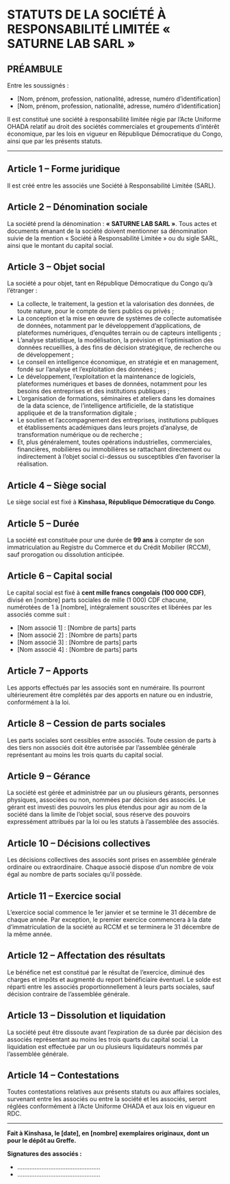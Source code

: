 # STATUTS DE LA SOCIÉTÉ À RESPONSABILITÉ LIMITÉE « SATURNE LAB SARL »

## PRÉAMBULE
Entre les soussignés :

- [Nom, prénom, profession, nationalité, adresse, numéro d’identification]
- [Nom, prénom, profession, nationalité, adresse, numéro d’identification]

Il est constitué une société à responsabilité limitée régie par l’Acte Uniforme OHADA relatif au droit des sociétés commerciales et groupements d’intérêt économique, par les lois en vigueur en République Démocratique du Congo, ainsi que par les présents statuts.

---

## Article 1 – Forme juridique
Il est créé entre les associés une Société à Responsabilité Limitée (SARL).

## Article 2 – Dénomination sociale
La société prend la dénomination : **« SATURNE LAB SARL »**. Tous actes et documents émanant de la société doivent mentionner sa dénomination suivie de la mention « Société à Responsabilité Limitée » ou du sigle SARL, ainsi que le montant du capital social.

## Article 3 – Objet social
La société a pour objet, tant en République Démocratique du Congo qu’à l’étranger :

- La collecte, le traitement, la gestion et la valorisation des données, de toute nature, pour le compte de tiers publics ou privés ;
- La conception et la mise en œuvre de systèmes de collecte automatisée de données, notamment par le développement d’applications, de plateformes numériques, d’enquêtes terrain ou de capteurs intelligents ;
- L’analyse statistique, la modélisation, la prévision et l’optimisation des données recueillies, à des fins de décision stratégique, de recherche ou de développement ;
- Le conseil en intelligence économique, en stratégie et en management, fondé sur l’analyse et l’exploitation des données ;
- Le développement, l’exploitation et la maintenance de logiciels, plateformes numériques et bases de données, notamment pour les besoins des entreprises et des institutions publiques ;
- L’organisation de formations, séminaires et ateliers dans les domaines de la data science, de l’intelligence artificielle, de la statistique appliquée et de la transformation digitale ;
- Le soutien et l’accompagnement des entreprises, institutions publiques et établissements académiques dans leurs projets d’analyse, de transformation numérique ou de recherche ;
- Et, plus généralement, toutes opérations industrielles, commerciales, financières, mobilières ou immobilières se rattachant directement ou indirectement à l’objet social ci-dessus ou susceptibles d’en favoriser la réalisation.

## Article 4 – Siège social
Le siège social est fixé à **Kinshasa, République Démocratique du Congo**.

## Article 5 – Durée
La société est constituée pour une durée de **99 ans** à compter de son immatriculation au Registre du Commerce et du Crédit Mobilier (RCCM), sauf prorogation ou dissolution anticipée.

## Article 6 – Capital social
Le capital social est fixé à **cent mille francs congolais (100 000 CDF)**, divisé en [nombre] parts sociales de mille (1 000) CDF chacune, numérotées de 1 à [nombre], intégralement souscrites et libérées par les associés comme suit :

- [Nom associé 1] : [Nombre de parts] parts
- [Nom associé 2] : [Nombre de parts] parts
- [Nom associé 3] : [Nombre de parts] parts
- [Nom associé 4] : [Nombre de parts] parts

## Article 7 – Apports
Les apports effectués par les associés sont en numéraire. Ils pourront ultérieurement être complétés par des apports en nature ou en industrie, conformément à la loi.

## Article 8 – Cession de parts sociales
Les parts sociales sont cessibles entre associés. Toute cession de parts à des tiers non associés doit être autorisée par l’assemblée générale représentant au moins les trois quarts du capital social.

## Article 9 – Gérance
La société est gérée et administrée par un ou plusieurs gérants, personnes physiques, associées ou non, nommées par décision des associés. Le gérant est investi des pouvoirs les plus étendus pour agir au nom de la société dans la limite de l’objet social, sous réserve des pouvoirs expressément attribués par la loi ou les statuts à l’assemblée des associés.

## Article 10 – Décisions collectives
Les décisions collectives des associés sont prises en assemblée générale ordinaire ou extraordinaire. Chaque associé dispose d’un nombre de voix égal au nombre de parts sociales qu’il possède.

## Article 11 – Exercice social
L’exercice social commence le 1er janvier et se termine le 31 décembre de chaque année. Par exception, le premier exercice commencera à la date d’immatriculation de la société au RCCM et se terminera le 31 décembre de la même année.

## Article 12 – Affectation des résultats
Le bénéfice net est constitué par le résultat de l’exercice, diminué des charges et impôts et augmenté du report bénéficiaire éventuel. Le solde est réparti entre les associés proportionnellement à leurs parts sociales, sauf décision contraire de l’assemblée générale.

## Article 13 – Dissolution et liquidation
La société peut être dissoute avant l’expiration de sa durée par décision des associés représentant au moins les trois quarts du capital social. La liquidation est effectuée par un ou plusieurs liquidateurs nommés par l’assemblée générale.

## Article 14 – Contestations
Toutes contestations relatives aux présents statuts ou aux affaires sociales, survenant entre les associés ou entre la société et les associés, seront réglées conformément à l’Acte Uniforme OHADA et aux lois en vigueur en RDC.

---

**Fait à Kinshasa, le [date], en [nombre] exemplaires originaux, dont un pour le dépôt au Greffe.**

**Signatures des associés :**
- …………………………………………
- …………………………………………
